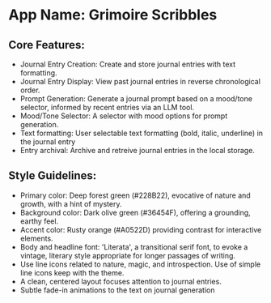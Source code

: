 # **App Name**: Grimoire Scribbles

## Core Features:

- Journal Entry Creation: Create and store journal entries with text formatting.
- Journal Entry Display: View past journal entries in reverse chronological order.
- Prompt Generation: Generate a journal prompt based on a mood/tone selector, informed by recent entries via an LLM tool.
- Mood/Tone Selector: A selector with mood options for prompt generation.
- Text formatting: User selectable text formatting (bold, italic, underline) in the journal entry
- Entry archival: Archive and retreive journal entries in the local storage.

## Style Guidelines:

- Primary color: Deep forest green (#228B22), evocative of nature and growth, with a hint of mystery.
- Background color: Dark olive green (#36454F), offering a grounding, earthy feel.
- Accent color: Rusty orange (#A0522D) providing contrast for interactive elements.
- Body and headline font: 'Literata', a transitional serif font, to evoke a vintage, literary style appropriate for longer passages of writing.
- Use line icons related to nature, magic, and introspection. Use of simple line icons keep with the theme.
- A clean, centered layout focuses attention to journal entries.
- Subtle fade-in animations to the text on journal generation